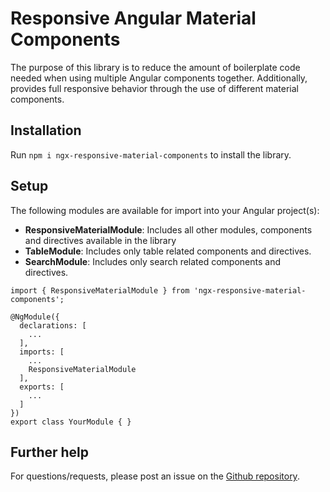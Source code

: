 # Responsive Angular Material Components

The purpose of this library is to reduce the amount of boilerplate code needed when using multiple Angular components together. Additionally, provides full responsive behavior through the use of different material components.

## Installation

Run `npm i ngx-responsive-material-components` to install the library.

## Setup

The following modules are available for import into your Angular project(s):

- **ResponsiveMaterialModule**: Includes all other modules, components and directives available in the library
- **TableModule**: Includes only table related components and directives.
- **SearchModule**: Includes only search related components and directives.

```
import { ResponsiveMaterialModule } from 'ngx-responsive-material-components';

@NgModule({
  declarations: [
    ... 
  ],
  imports: [
    ...
    ResponsiveMaterialModule
  ],
  exports: [
    ...
  ]
})
export class YourModule { }
```

## Further help

For questions/requests, please post an issue on the [Github repository](https://github.com/bsuh80111/Angular-Libraries/issues).
